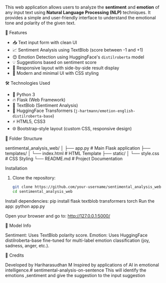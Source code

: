 This web application allows users to analyze the **sentiment** and **emotion** of any input text using **Natural Language Processing (NLP)** techniques. It provides a simple and user-friendly interface to understand the emotional tone and polarity of the given text.

🚀 Features

- 📥 Text input form with clean UI
- 📈 Sentiment Analysis using TextBlob (score between -1 and +1)
- 😊 Emotion Detection using HuggingFace's `distilroberta` model
- 💡 Suggestions based on sentiment score
- 🎨 Responsive layout with side-by-side result display
- 🌈 Modern and minimal UI with CSS styling

 🛠 Technologies Used

- 🐍 Python 3
- 🔥 Flask (Web Framework)
- 🧠 TextBlob (Sentiment Analysis)
- 🤗 HuggingFace Transformers (`j-hartmann/emotion-english-distilroberta-base`)
- ⚡ HTML5, CSS3
- 🌐 Bootstrap-style layout (custom CSS, responsive design)

 📂 Folder Structure

sentimental_analysis_web/
│
├── app.py # Main Flask application
├── templates/
│ └── index.html # HTML Template
├── static/
│ └── style.css # CSS Styling
└── README.md # Project Documentation

 Installation

1. Clone the repository:
   ```bash
   git clone https://github.com/your-username/sentimental_analysis_web.git
   cd sentimental_analysis_web
Install dependencies:
pip install flask textblob transformers torch
Run the app:
python app.py

Open your browser and go to:
http://127.0.0.1:5000/

🧠 Model Info

Sentiment: Uses TextBlob polarity score.
Emotion: Uses HuggingFace distilroberta-base fine-tuned for multi-label emotion classification (joy, sadness, anger, etc.).

🙌 Credits

Developed by Hariharasudhan M
Inspired by applications of AI in emotional intelligence.# sentimental-analysis-on-sentence
This will identify the emotions ,sentiment and give the suggestion to the input suggestion
